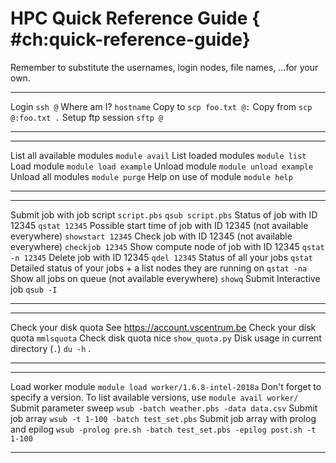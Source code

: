 # HPC Quick Reference Guide { #ch:quick-reference-guide}

Remember to substitute the usernames, login nodes, file names, ...for
your own.

  ------------------- -------------------
  Login               `ssh @`
  Where am I?         `hostname`
  Copy to             `scp foo.txt @:`
  Copy from           `scp @:foo.txt .`
  Setup ftp session   `sftp @`
  ------------------- -------------------

  ---------------------------- -------------------------
  List all available modules   `module avail`
  List loaded modules          `module list`
  Load module                  `module load example`
  Unload module                `module unload example`
  Unload all modules           `module purge`
  Help on use of module        `module help`
  ---------------------------- -------------------------

  --------------------------------------------------------------------- -------------------
  Submit job with job script `script.pbs`                               `qsub script.pbs`
  Status of job with ID 12345                                           `qstat 12345`
  Possible start time of job with ID 12345 (not available everywhere)   `showstart 12345`
  Check job with ID 12345 (not available everywhere)                    `checkjob 12345`
  Show compute node of job with ID 12345                                `qstat -n 12345`
  Delete job with ID 12345                                              `qdel 12345`
  Status of all your jobs                                               `qstat`
  Detailed status of your jobs + a list nodes they are running on       `qstat -na`
  Show all jobs on queue (not available everywhere)                     `showq`
  Submit Interactive job                                                `qsub -I`
  --------------------------------------------------------------------- -------------------

  --------------------------------------- ------------------------------------
  Check your disk quota                   See <https://account.vscentrum.be>
  Check your disk quota                   `mmlsquota`
  Check disk quota nice                   `show_quota.py`
  Disk usage in current directory (`.`)   `du -h` .
  --------------------------------------- ------------------------------------

  ----------------------------------------- ----------------------------------------------------------------------------------------------------------------------------------
  Load worker module                        `module load worker/1.6.8-intel-2018a` Don't forget to specify a version. To list available versions, use `module avail worker/`
  Submit parameter sweep                    `wsub -batch weather.pbs -data data.csv`
  Submit job array                          `wsub -t 1-100 -batch test_set.pbs`
  Submit job array with prolog and epilog   `wsub -prolog pre.sh -batch test_set.pbs -epilog post.sh -t 1-100`
  ----------------------------------------- ----------------------------------------------------------------------------------------------------------------------------------
